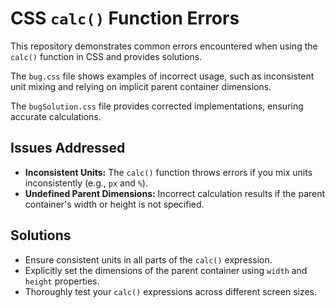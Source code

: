 # CSS `calc()` Function Errors

This repository demonstrates common errors encountered when using the `calc()` function in CSS and provides solutions.

The `bug.css` file shows examples of incorrect usage, such as inconsistent unit mixing and relying on implicit parent container dimensions.

The `bugSolution.css` file provides corrected implementations, ensuring accurate calculations.

## Issues Addressed

* **Inconsistent Units:**  The `calc()` function throws errors if you mix units inconsistently (e.g., `px` and `%`).
* **Undefined Parent Dimensions:** Incorrect calculation results if the parent container's width or height is not specified.

## Solutions

* Ensure consistent units in all parts of the `calc()` expression.
* Explicitly set the dimensions of the parent container using `width` and `height` properties.
* Thoroughly test your `calc()` expressions across different screen sizes.